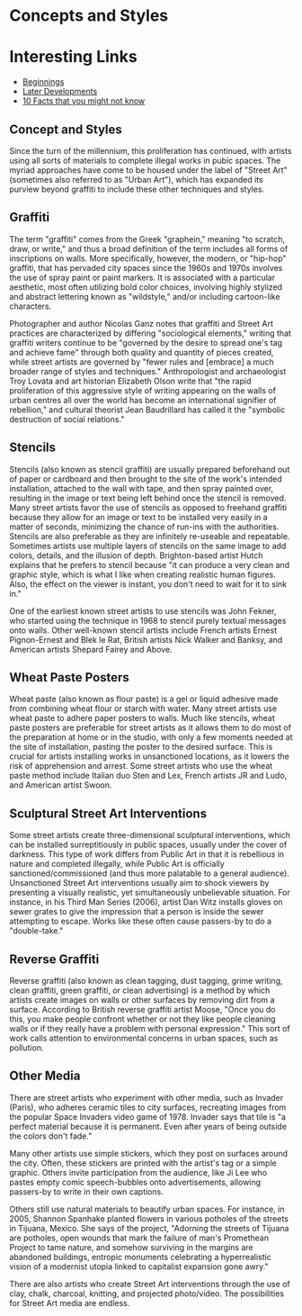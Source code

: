 # Concepts and Styles

# Interesting Links

- [Beginnings](./pages/1_Beginnings.md)
- [Later Developments](./pages/3_Later_Developments.md)
- [10 Facts that you might not know](./pages/10_Facts_Graffiti.md)

## Concept and Styles
Since the turn of the millennium, this proliferation has continued, with artists using all sorts of materials to complete illegal works in pubic spaces. The myriad approaches have come to be housed under the label of "Street Art" (sometimes also referred to as "Urban Art"), which has expanded its purview beyond graffiti to include these other techniques and styles.

## Graffiti
The term "graffiti" comes from the Greek "graphein," meaning "to scratch, draw, or write," and thus a broad definition of the term includes all forms of inscriptions on walls. More specifically, however, the modern, or "hip-hop" graffiti, that has pervaded city spaces since the 1960s and 1970s involves the use of spray paint or paint markers. It is associated with a particular aesthetic, most often utilizing bold color choices, involving highly stylized and abstract lettering known as "wildstyle," and/or including cartoon-like characters.

Photographer and author Nicolas Ganz notes that graffiti and Street Art practices are characterized by differing "sociological elements," writing that graffiti writers continue to be "governed by the desire to spread one's tag and achieve fame" through both quality and quantity of pieces created, while street artists are governed by "fewer rules and [embrace] a much broader range of styles and techniques." Anthropologist and archaeologist Troy Lovata and art historian Elizabeth Olson write that "the rapid proliferation of this aggressive style of writing appearing on the walls of urban centres all over the world has become an international signifier of rebellion," and cultural theorist Jean Baudrillard has called it the "symbolic destruction of social relations."

## Stencils
Stencils (also known as stencil graffiti) are usually prepared beforehand out of paper or cardboard and then brought to the site of the work's intended installation, attached to the wall with tape, and then spray painted over, resulting in the image or text being left behind once the stencil is removed. Many street artists favor the use of stencils as opposed to freehand graffiti because they allow for an image or text to be installed very easily in a matter of seconds, minimizing the chance of run-ins with the authorities. Stencils are also preferable as they are infinitely re-useable and repeatable. Sometimes artists use multiple layers of stencils on the same image to add colors, details, and the illusion of depth. Brighton-based artist Hutch explains that he prefers to stencil because "it can produce a very clean and graphic style, which is what I like when creating realistic human figures. Also, the effect on the viewer is instant, you don't need to wait for it to sink in."

One of the earliest known street artists to use stencils was John Fekner, who started using the technique in 1968 to stencil purely textual messages onto walls. Other well-known stencil artists include French artists Ernest Pignon-Ernest and Blek le Rat, British artists Nick Walker and Banksy, and American artists Shepard Fairey and Above.

## Wheat Paste Posters
Wheat paste (also known as flour paste) is a gel or liquid adhesive made from combining wheat flour or starch with water. Many street artists use wheat paste to adhere paper posters to walls. Much like stencils, wheat paste posters are preferable for street artists as it allows them to do most of the preparation at home or in the studio, with only a few moments needed at the site of installation, pasting the poster to the desired surface. This is crucial for artists installing works in unsanctioned locations, as it lowers the risk of apprehension and arrest. Some street artists who use the wheat paste method include Italian duo Sten and Lex, French artists JR and Ludo, and American artist Swoon.

## Sculptural Street Art Interventions
Some street artists create three-dimensional sculptural interventions, which can be installed surreptitiously in public spaces, usually under the cover of darkness. This type of work differs from Public Art in that it is rebellious in nature and completed illegally, while Public Art is officially sanctioned/commissioned (and thus more palatable to a general audience). Unsanctioned Street Art interventions usually aim to shock viewers by presenting a visually realistic, yet simultaneously unbelievable situation. For instance, in his Third Man Series (2006), artist Dan Witz installs gloves on sewer grates to give the impression that a person is inside the sewer attempting to escape. Works like these often cause passers-by to do a "double-take."

## Reverse Graffiti
Reverse graffiti (also known as clean tagging, dust tagging, grime writing, clean graffiti, green graffiti, or clean advertising) is a method by which artists create images on walls or other surfaces by removing dirt from a surface. According to British reverse graffiti artist Moose, "Once you do this, you make people confront whether or not they like people cleaning walls or if they really have a problem with personal expression." This sort of work calls attention to environmental concerns in urban spaces, such as pollution.

## Other Media
There are street artists who experiment with other media, such as Invader (Paris), who adheres ceramic tiles to city surfaces, recreating images from the popular Space Invaders video game of 1978. Invader says that tile is "a perfect material because it is permanent. Even after years of being outside the colors don't fade."

Many other artists use simple stickers, which they post on surfaces around the city. Often, these stickers are printed with the artist's tag or a simple graphic. Others invite participation from the audience, like Ji Lee who pastes empty comic speech-bubbles onto advertisements, allowing passers-by to write in their own captions.

Others still use natural materials to beautify urban spaces. For instance, in 2005, Shannon Spanhake planted flowers in various potholes of the streets in Tijuana, Mexico. She says of the project, "Adorning the streets of Tijuana are potholes, open wounds that mark the failure of man's Promethean Project to tame nature, and somehow surviving in the margins are abandoned buildings, entropic monuments celebrating a hyperrealistic vision of a modernist utopia linked to capitalist expansion gone awry."

There are also artists who create Street Art interventions through the use of clay, chalk, charcoal, knitting, and projected photo/video. The possibilities for Street Art media are endless.